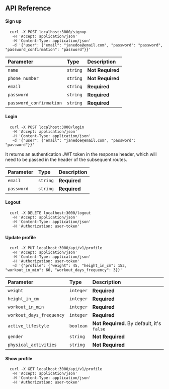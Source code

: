 
## API Reference

#### Sign up

```
  curl -X POST localhost:3000/signup
   -H 'Accept: application/json'
   -H 'Content-Type: application/json'
   -d '{"user": {"email": "janedoe@email.com", "password": "password", "password_confirmation": "password"}}'
```

| Parameter | Type     | Description                |
| :-------- | :------- | :------------------------- |
| `name` | `string` | **Not Required** |
| `phone_number` | `string` | **Not Required** |
| `email` | `string` | **Required** |
| `password` | `string` | **Required** |
| `password_confirmation` | `string` | **Required** |

#### Login

```
  curl -X POST localhost:3000/login
   -H 'Accept: application/json'
   -H 'Content-Type: application/json'
   -d '{"user": {"email": "janedoe@email.com", "password": "password"}}'
```
It returns an authentication JWT token in the response header, which will need to be passed in the header of the subsequent routes.

| Parameter | Type     | Description                       |
| :-------- | :------- | :-------------------------------- |
| `email`      | `string` | **Required** |
| `password`      | `string` | **Required** |

#### Logout

```
  curl -X DELETE localhost:3000/logout
   -H 'Accept: application/json'
   -H 'Content-Type: application/json'
   -H 'Authorization: user-token'
```

#### Update profile

```
  curl -X PUT localhost:3000/api/v1/profile
   -H 'Accept: application/json'
   -H 'Content-Type: application/json'
   -H 'Authorization: user-token'
   -d '{"profile": {"weight": 45, "height_in_cm": 153, "workout_in_min": 60, "workout_days_frequency": 3}}'
```

| Parameter | Type     | Description                |
| :-------- | :------- | :------------------------- |
| `weight` | `integer` | **Required** |
| `height_in_cm` | `integer` | **Required** |
| `workout_in_min` | `integer` | **Required** |
| `workout_days_frequency` | `integer` | **Required** |
| `active_lifestyle` | `boolean` | **Not Required**. By default, it's `false` |
| `gender` | `string` | **Not Required** |
| `physical_activities` | `string` | **Not Required** |

#### Show profile

```
  curl -X GET localhost:3000/api/v1/profile
   -H 'Accept: application/json'
   -H 'Content-Type: application/json'
   -H 'Authorization: user-token'
```
